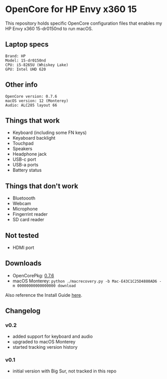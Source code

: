 # OpenCore for HP Envy x360 15

This repository holds specific OpenCore configuration files that enables my HP Envy x360 15-dr0150nd to run macOS.

## Laptop specs

```
Brand: HP
Model: 15-dr0150nd
CPU: i5-8265U (Whiskey Lake)
GPU: Intel UHD 620
```

## Other info

```
OpenCore version: 0.7.6
macOS version: 12 (Monterey)
Audio: ALC285 layout 66
```

## Things that work

- Keyboard (including some FN keys)
- Keyaboard backlight
- Touchpad
- Speakers
- Headphone jack
- USB-c port
- USB-a ports
- Battery status

## Things that don't work

- Bluetoooth
- Webcam
- Microphone
- Fingerrint reader
- SD card reader

## Not tested

- HDMI port

## Downloads

- OpenCorePkg: [0.7.6](https://github.com/acidanthera/OpenCorePkg/releases/tag/0.7.6)
- macOS Monterey: `python ./macrecovery.py -b Mac-E43C1C25D4880AD6 -m 00000000000000000 download`

Also reference the Install Guide [here](https://dortania.github.io/OpenCore-Install-Guide/).

## Changelog

### v0.2

- added support for keyboard and audio
- upgraded to macOS Monterey
- started tracking version history

### v0.1

- initial version with Big Sur, not tracked in this repo
